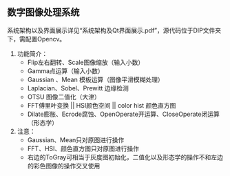 ## 数字图像处理系统

系统架构以及界面展示详见“系统架构及Qt界面展示.pdf”，源代码位于DIP文件夹下，需配置Opencv。

1. 功能简介：
   + Flip左右翻转、Scale图像缩放（输入小数）
   + Gamma点运算（输入小数）       
   + Gaussian 、Mean 模板运算（图像平滑模糊处理）
   + Laplacian、Sobel、Prewitt 边缘检测
   + OTSU 图像二值化（大津）
   + FFT傅里叶变换  || HSI颜色空间 || color hist 颜色直方图
   + Dilate膨胀、Ecrode腐蚀、OpenOperate开运算、CloseOperate闭运算（形态学）
2. 注意：
   + Gaussian、Mean只对原图进行操作
   + FFT、HSI、颜色直方图只对原图进行操作
   + 右边的ToGray可相当于灰度图初始化，二值化以及形态学的操作不和左边的彩色图像的操作交叉使用